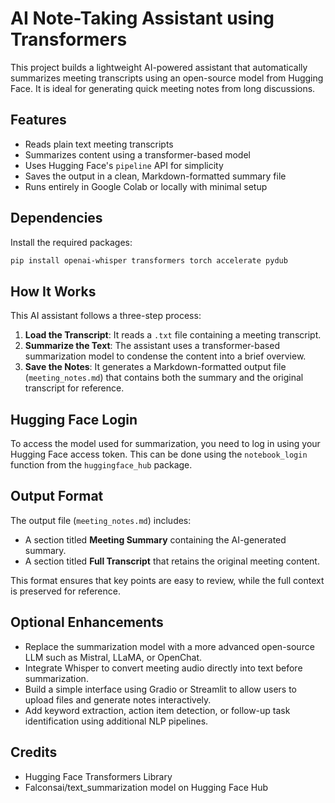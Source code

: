 # AI Note-Taking Assistant using Transformers

This project builds a lightweight AI-powered assistant that automatically summarizes meeting transcripts using an open-source model from Hugging Face. It is ideal for generating quick meeting notes from long discussions.

## Features

- Reads plain text meeting transcripts
- Summarizes content using a transformer-based model
- Uses Hugging Face's `pipeline` API for simplicity
- Saves the output in a clean, Markdown-formatted summary file
- Runs entirely in Google Colab or locally with minimal setup

## Dependencies

Install the required packages:

```bash
pip install openai-whisper transformers torch accelerate pydub
```

## How It Works

This AI assistant follows a three-step process:

1. **Load the Transcript**: It reads a `.txt` file containing a meeting transcript.
2. **Summarize the Text**: The assistant uses a transformer-based summarization model to condense the content into a brief overview.
3. **Save the Notes**: It generates a Markdown-formatted output file (`meeting_notes.md`) that contains both the summary and the original transcript for reference.

## Hugging Face Login

To access the model used for summarization, you need to log in using your Hugging Face access token. This can be done using the `notebook_login` function from the `huggingface_hub` package.

## Output Format

The output file (`meeting_notes.md`) includes:

- A section titled **Meeting Summary** containing the AI-generated summary.
- A section titled **Full Transcript** that retains the original meeting content.

This format ensures that key points are easy to review, while the full context is preserved for reference.

## Optional Enhancements

- Replace the summarization model with a more advanced open-source LLM such as Mistral, LLaMA, or OpenChat.
- Integrate Whisper to convert meeting audio directly into text before summarization.
- Build a simple interface using Gradio or Streamlit to allow users to upload files and generate notes interactively.
- Add keyword extraction, action item detection, or follow-up task identification using additional NLP pipelines.

## Credits

- Hugging Face Transformers Library  
- Falconsai/text_summarization model on Hugging Face Hub

